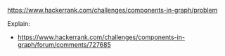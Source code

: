 https://www.hackerrank.com/challenges/components-in-graph/problem

Explain:
- https://www.hackerrank.com/challenges/components-in-graph/forum/comments/727685
